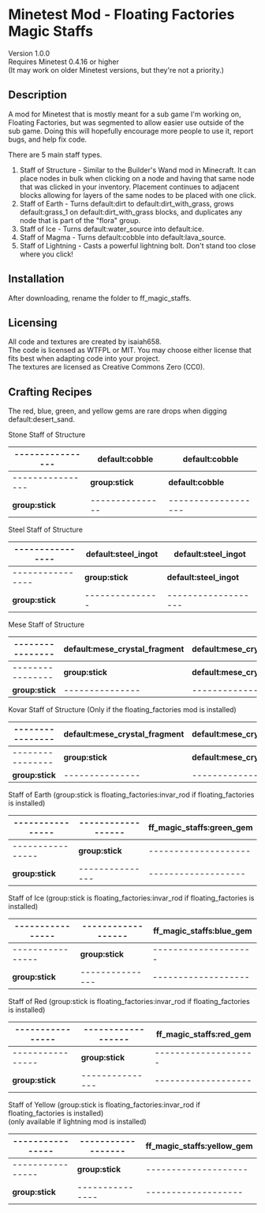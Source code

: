 # Minetest Mod - Floating Factories Magic Staffs

Version 1.0.0  
Requires Minetest 0.4.16 or higher  
(It may work on older Minetest versions, but they're not a priority.)  

## Description
A mod for Minetest that is mostly meant for a sub game I'm working on, Floating Factories, but was segmented to allow easier use outside of the sub game. Doing this will hopefully encourage more people to use it, report bugs, and help fix code.

There are 5 main staff types.
1. Staff of Structure - Similar to the Builder's Wand mod in Minecraft. It can place nodes in bulk when clicking on a node and having that same node that was clicked in your inventory. Placement continues to adjacent blocks allowing for layers of the same nodes to be placed with one click.
2. Staff of Earth - Turns default:dirt to default:dirt_with_grass, grows default:grass_1 on default:dirt_with_grass blocks, and duplicates any node that is part of the "flora" group.
3. Staff of Ice - Turns default:water_source into default:ice.
4. Staff of Magma - Turns default:cobble into default:lava_source.
5. Staff of Lightning - Casts a powerful lightning bolt. Don't stand too close where you click!

## Installation
After downloading, rename the folder to ff_magic_staffs.

## Licensing
All code and textures are created by isaiah658.  
The code is licensed as WTFPL or MIT. You may choose either license that fits best when adapting code into your project.  
The textures are licensed as Creative Commons Zero (CC0). 

## Crafting Recipes 

The red, blue, green, and yellow gems are rare drops when digging default:desert_sand.  

Stone Staff of Structure  

| ---------------- | **default:cobble** | **default:cobble** |
| ---------------- | ------------------ | ------------------ |
| ---------------- | **group:stick** | **default:cobble**  |
| **group:stick**  | --------------- | ------------------- |


Steel Staff of Structure

| ---------------- | **default:steel_ingot** | **default:steel_ingot** |
| ---------------- | ------------------ | ------------------ |
| ---------------- | **group:stick** | **default:steel_ingot**  |
| **group:stick**  | --------------- | ------------------- |


Mese Staff of Structure

| ---------------- | **default:mese_crystal_fragment** | **default:mese_crystal_fragment** |
| ---------------- | ------------------ | ------------------ |
| ---------------- | **group:stick** | **default:mese_crystal_fragment**  |
| **group:stick**  | --------------- | ------------------- |


Kovar Staff of Structure (Only if the floating_factories mod is installed)

| ---------------- | **default:mese_crystal_fragment** | **default:mese_crystal_fragment** |
| ---------------- | ------------------ | ------------------ |
| ---------------- | **group:stick** | **default:mese_crystal_fragment**  |
| **group:stick**  | --------------- | ------------------- |


Staff of Earth (group:stick is floating_factories:invar_rod if floating_factories is installed)

| ---------------- | ------------------ | **ff_magic_staffs:green_gem** |
| ---------------- | ------------------ | ------------------ |
| ---------------- | **group:stick** | --------------------  |
| **group:stick**  | --------------- | ------------------- |


Staff of Ice (group:stick is floating_factories:invar_rod if floating_factories is installed)

| ---------------- | ------------------ | **ff_magic_staffs:blue_gem** |
| ---------------- | ------------------ | ------------------ |
| ---------------- | **group:stick** | --------------------  |
| **group:stick**  | --------------- | ------------------- |


Staff of Red (group:stick is floating_factories:invar_rod if floating_factories is installed)

| ---------------- | ------------------ | **ff_magic_staffs:red_gem** |
| ---------------- | ------------------ | ------------------ |
| ---------------- | **group:stick** | --------------------  |
| **group:stick**  | --------------- | ------------------- |


Staff of Yellow (group:stick is floating_factories:invar_rod if floating_factories is installed)  
(only available if lightning mod is installed)

| ---------------- | ------------------ | **ff_magic_staffs:yellow_gem** |
| ---------------- | ------------------ | ------------------ |
| ---------------- | **group:stick** | --------------------  |
| **group:stick**  | --------------- | ------------------- |
